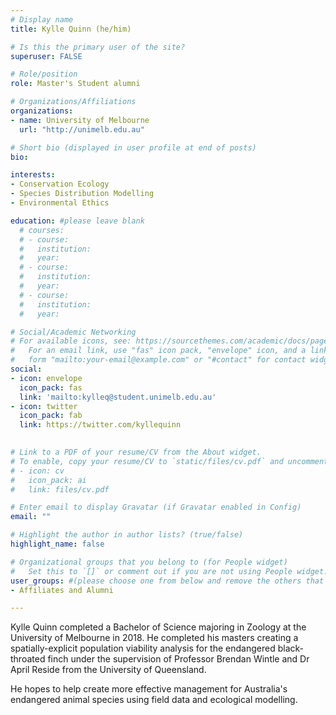 ```yaml
---
# Display name
title: Kylle Quinn (he/him)

# Is this the primary user of the site?
superuser: FALSE

# Role/position
role: Master's Student alumni

# Organizations/Affiliations
organizations:
- name: University of Melbourne
  url: "http://unimelb.edu.au"

# Short bio (displayed in user profile at end of posts)
bio: 

interests:
- Conservation Ecology
- Species Distribution Modelling
- Environmental Ethics

education: #please leave blank
  # courses:
  # - course:
  #   institution:
  #   year:
  # - course:
  #   institution:
  #   year:
  # - course:
  #   institution:
  #   year:

# Social/Academic Networking
# For available icons, see: https://sourcethemes.com/academic/docs/page-builder/#icons
#   For an email link, use "fas" icon pack, "envelope" icon, and a link in the
#   form "mailto:your-email@example.com" or "#contact" for contact widget.
social:
- icon: envelope
  icon_pack: fas
  link: 'mailto:kylleq@student.unimelb.edu.au'
- icon: twitter
  icon_pack: fab
  link: https://twitter.com/kyllequinn

  
# Link to a PDF of your resume/CV from the About widget.
# To enable, copy your resume/CV to `static/files/cv.pdf` and uncomment the lines below.
# - icon: cv
#   icon_pack: ai
#   link: files/cv.pdf

# Enter email to display Gravatar (if Gravatar enabled in Config)
email: ""

# Highlight the author in author lists? (true/false)
highlight_name: false

# Organizational groups that you belong to (for People widget)
#   Set this to `[]` or comment out if you are not using People widget.
user_groups: #(please choose one from below and remove the others that aren't needed)
- Affiliates and Alumni

---
```


Kylle Quinn completed a Bachelor of Science majoring in Zoology at the University of Melbourne in 2018. He completed his masters creating a spatially-explicit population viability analysis for the endangered black-throated finch under the supervision of Professor Brendan Wintle and Dr April Reside from the University of Queensland. 

He hopes to help create more effective management for Australia's endangered animal species using field data and ecological modelling.
